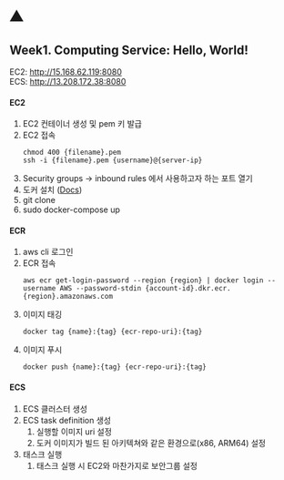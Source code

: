 # ⛰️

## Week1. Computing Service: Hello, World!

EC2: http://15.168.62.119:8080 <br>
ECS: http://13.208.172.38:8080

#### EC2

1. EC2 컨테이너 생성 및 pem 키 발급
2. EC2 접속
   ```
   chmod 400 {filename}.pem
   ssh -i {filename}.pem {username}@{server-ip}
   ```
3. Security groups -> inbound rules 에서 사용하고자 하는 포트 열기
4. 도커 설치 ([Docs](https://docs.docker.com/engine/install/ubuntu/))
5. git clone
6. sudo docker-compose up

#### ECR

1. aws cli 로그인
2. ECR 접속
   ```
   aws ecr get-login-password --region {region} | docker login --username AWS --password-stdin {account-id}.dkr.ecr.{region}.amazonaws.com
   ```
3. 이미지 태깅
   ```
   docker tag {name}:{tag} {ecr-repo-uri}:{tag}
   ```
4. 이미지 푸시
   ```
   docker push {name}:{tag} {ecr-repo-uri}:{tag}
   ```

#### ECS

1. ECS 클러스터 생성
2. ECS task definition 생성
   1. 실행할 이미지 uri 설정
   2. 도커 이미지가 빌드 된 아키텍쳐와 같은 환경으로(x86, ARM64) 설정
3. 태스크 실행
   1. 태스크 실행 시 EC2와 마찬가지로 보안그룹 설정
